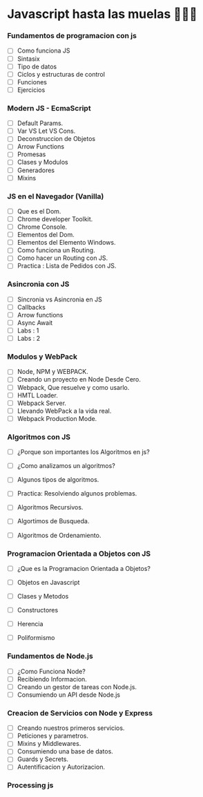 # Javascript hasta las muelas 🦷🦷🦷

### Fundamentos de programacion con js

- [ ] Como funciona JS
- [ ] Sintasix
- [ ] Tipo de datos
- [ ] Ciclos y estructuras de control
- [ ] Funciones
- [ ] Ejercicios

### Modern JS - EcmaScript

- [ ] Default Params.
- [ ] Var VS Let VS Cons.
- [ ] Deconstruccion de Objetos
- [ ] Arrow Functions
- [ ] Promesas
- [ ] Clases y Modulos
- [ ] Generadores
- [ ] Mixins

### JS en el Navegador (Vanilla)

- [ ] Que es el Dom.
- [ ] Chrome developer Toolkit.
- [ ] Chrome Console.
- [ ] Elementos del Dom.
- [ ] Elementos del Elemento Windows.
- [ ] Como funciona un Routing.
- [ ] Como hacer un Routing con JS.
- [ ] Practica : Lista de Pedidos con JS.

### Asincronia con JS
- [ ] Sincronia vs Asincronia en JS
- [ ] Callbacks
- [ ] Arrow functions
- [ ] Async Await
- [ ] Labs : 1
- [ ] Labs : 2

### Modulos y WebPack

- [ ] Node, NPM y WEBPACK.
- [ ] Creando un proyecto en Node Desde Cero.
- [ ] Webpack, Que resuelve y como usarlo.
- [ ] HMTL Loader.
- [ ] Webpack Server.
- [ ] Llevando WebPack a la vida real.
- [ ] Webpack Production Mode.

### Algoritmos con JS

- [ ] ¿Porque son importantes los Algoritmos en js?
- [ ] ¿Como analizamos un algoritmos?
- [ ] Algunos tipos de algoritmos.
- [ ] Practica: Resolviendo algunos problemas.
- [ ] Algoritmos Recursivos.
- [ ] Algortimos de Busqueda.
- [ ] Algoritmos de Ordenamiento.


### Programacion Orientada a Objetos con JS

- [ ] ¿Que es la Programacion Orientada a Objetos?
- [ ] Objetos en Javascript
- [ ] Clases y Metodos
- [ ] Constructores
- [ ] Herencia
- [ ] Poliformismo


### Fundamentos de Node.js
- [ ] ¿Como Funciona Node?
- [ ] Recibiendo Informacion.
- [ ] Creando un gestor de tareas con Node.js.
- [ ] Consumiendo un API desde Node.js

### Creacion de Servicios con Node y Express

- [ ] Creando nuestros primeros servicios.
- [ ] Peticiones y parametros.
- [ ] Mixins y Middlewares.
- [ ] Consumiendo una base de datos.
- [ ] Guards y Secrets.
- [ ] Autentificacion y Autorizacion.

### Processing js
